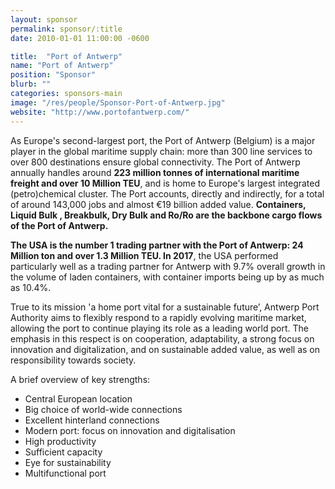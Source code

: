 ```yaml
---
layout: sponsor
permalink: sponsor/:title
date: 2010-01-01 11:00:00 -0600

title:  "Port of Antwerp"
name: "Port of Antwerp"
position: "Sponsor"
blurb: ""
categories: sponsors-main
image: "/res/people/Sponsor-Port-of-Antwerp.jpg"
website: "http://www.portofantwerp.com/"
---
```


As Europe's second-largest port, the Port of Antwerp (Belgium) is a major player in the global maritime supply chain: more than 300 line services to over 800 destinations ensure global connectivity. 
The Port of Antwerp annually handles around **223 million tonnes of international maritime freight and over 10 Million TEU**, and is home to Europe's largest integrated (petro)chemical cluster. The Port accounts, directly and indirectly, for a total of around 143,000 jobs and almost €19 billion added value. 
**Containers, Liquid Bulk , Breakbulk, Dry Bulk and Ro/Ro are the backbone cargo flows of the Port of Antwerp.**

**The USA is the number 1 trading partner with the Port of Antwerp: 24 Million ton and over 1.3 Million TEU. 
In 2017**, the USA performed particularly well as a trading partner for Antwerp with 9.7% overall growth in the volume of laden containers, with container imports being up by as much as 10.4%.

True to its mission 'a home port vital for a sustainable future’, Antwerp Port Authority aims to flexibly respond to a rapidly evolving maritime market, allowing the port to continue playing its role as a leading world port. The emphasis in this respect is on cooperation, adaptability, a strong focus on innovation and digitalization, and on sustainable added value, as well as on responsibility towards society.

A brief overview of key strengths:

- Central European location
- Big choice of world-wide connections 
- Excellent hinterland connections 
- Modern port: focus on innovation and digitalisation
- High productivity 
- Sufficient capacity 
- Eye for sustainability 
- Multifunctional port